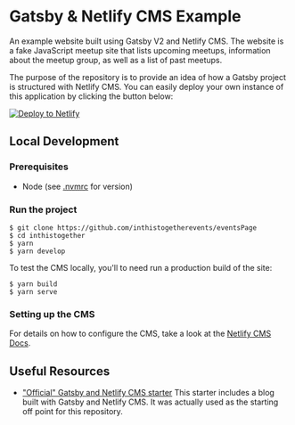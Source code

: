 # Gatsby & Netlify CMS Example

An example website built using Gatsby V2 and Netlify CMS. The website is a fake JavaScript meetup site that lists upcoming meetups, information about the meetup group, as well as a list of past meetups.

The purpose of the repository is to provide an idea of how a Gatsby project is structured with Netlify CMS. You can easily deploy your own instance of this application by clicking the button below:

[![Deploy to Netlify](https://www.netlify.com/img/deploy/button.svg)](https://app.netlify.com/start/deploy?repository=https://github.com/inthistogetherevents/eventsPage)

## Local Development

### Prerequisites

- Node (see [.nvmrc](./.nvmrc) for version)

### Run the project

```
$ git clone https://github.com/inthistogetherevents/eventsPage
$ cd inthistogether
$ yarn
$ yarn develop
```

To test the CMS locally, you'll to need run a production build of the site:

```
$ yarn build
$ yarn serve
```

### Setting up the CMS

For details on how to configure the CMS, take a look at the [Netlify CMS Docs](https://www.netlifycms.org/docs/intro).

## Useful Resources
- ["Official" Gatsby and Netlify CMS starter](https://github.com/netlify-templates/gatsby-starter-netlify-cms)
This starter includes a blog built with Gatsby and Netlify CMS. It was actually used as the starting off point for this repository.
